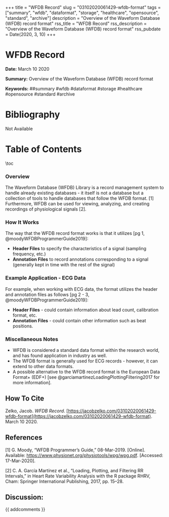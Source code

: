 +++
title = "WFDB Record"
slug = "03102020061429-wfdb-format"
tags = ["summary", "wfdb", "dataformat", "storage", "healthcare", "opensource", "standard", "archive"]
description = "Overview of the Waveform Database (WFDB) record format"
rss_title = "WFDB Record"
rss_description = "Overview of the Waveform Database (WFDB) record format"
rss_pubdate = Date(2020, 3, 10)
+++



WFDB Record
=========

**Date:** March 10 2020

**Summary:** Overview of the Waveform Database (WFDB) record format

**Keywords:** ##summary #wfdb #dataformat #storage #healthcare #opensource #standard  #archive

Bibliography
==========

Not Available 

Table of Contents
=========

\toc

### Overview

The Waveform Database (WFDB) Library is a record management system to handle already existing databases - it itself is not a database but a collection of tools to handle databases that follow the WFDB format. [1] Furthermore, WFDB can be used for viewing, analyzing, and creating recordings of physiological signals [2].

### How It Works

The way that the WFDB record format works is that it utilizes [pg 1, @moodyWFDBProgrammerGuide2019]:

  * **Header Files** to specify the characteristics of a signal (sampling frequency, etc.)
  * **Annotation Files** to record annotations corresponding to a signal (generally kept in time with the rest of the signal)

### Example Application - ECG Data

For example, when working with ECG data, the format utilizes the header and annotation files as follows [pg 2 - 3, @moodyWFDBProgrammerGuide2019]:

  * **Header Files** - could contain information about lead count, calibration format, etc.
  * **Annotation Files** - could contain other information such as beat positions.

### Miscellaneous Notes

  * WFDB is considered a standard data format within the research world, and has found application in industry as well.
  * The WFDB format is generally used for ECG records - however, it can extend to other data formats.
  * A possible alternative to the WFDB record format is the European Data Format+ (EDF+) [see @garciamartinezLoadingPlottingFiltering2017 for more information].
## How To Cite

 Zelko, Jacob. _WFDB Record_. [https://jacobzelko.com/03102020061429-wfdb-format](https://jacobzelko.com/03102020061429-wfdb-format). March 10 2020.
## References

[1] G. Moody, “WFDB Programmer’s Guide,” 08-Mar-2019. [Online]. Available: https://www.physionet.org/physiotools/wpg/wpg.pdf. [Accessed: 17-Mar-2020].

[2] C. A. García Martínez et al., “Loading, Plotting, and Filtering RR Intervals,” in Heart Rate Variability Analysis with the R package RHRV, Cham: Springer International Publishing, 2017, pp. 15–28.
## Discussion: 

{{ addcomments }}
